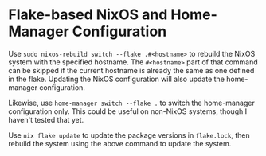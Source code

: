 # Flake-based NixOS and Home-Manager Configuration

Use `sudo nixos-rebuild switch --flake .#<hostname>` to rebuild the NixOS system with the specified hostname.
The `#<hostname>` part of that command can be skipped if the current hostname is already the same as one defined in the flake.
Updating the NixOS configuration will also update the home-manager configuration.

Likewise, use `home-manager switch --flake .` to switch the home-manager configuration only.
This could be useful on non-NixOS systems, though I haven't tested that yet.

Use `nix flake update` to update the package versions in `flake.lock`, then rebuild the system using the above command to update the system.


